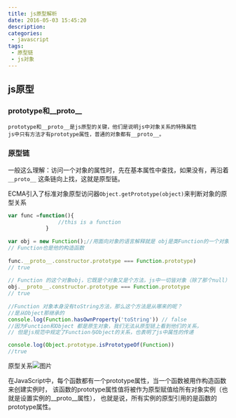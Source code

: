 ```yaml
---
title: js原型解析
date: 2016-05-03 15:45:20
description: 
categories:
 - javascript 
tags: 
 - 原型链
 - js对象
---
```


## js原型

### prototype和__proto__    
    
    prototype和__proto__是js原型的关键，他们是说明js中对象关系的特殊属性
    js中只有方法才有prototype属性，普通的对象都有__proto__。
    


### 原型链

   一般这么理解：访问一个对象的属性时，先在基本属性中查找，如果没有，再沿着 ` __proto__ `
   这条链向上找，这就是原型链。
   
   ECMA引入了标准对象原型访问器` Object.getPrototype(object) `来判断对象的原型关系
       
```js
var func =function(){
                //this is a function
            }
    
var obj = new Function();//用面向对象的语言解释就是 obj是类Function的一个对象，
// Function也是他的构造函数
    
func.__proto__.constructor.prototype === Function.prototype)
// true
    
// Function 的这个对象obj，它既是个对象又是个方法，js中一切皆对象（除了那个null）
obj.__proto__.constructor.prototype === Function.prototype
// true
    
//Function 对象本身没有toString方法，那么这个方法是从哪来的呢？
//是从Object那继承的
console.log(Function.hasOwnProperty('toString')) // false 
//因为Function和Object 都是原生对象，我们无法从原型链上看到他们的关系，
// 但是js规范中规定了Function与Object的关系，也表明了js中属性的传递

console.log(Object.prototype.isPrototypeOf(Function)) 
//true   


```

原型关系![图片]({{site.url}}/assets/images/prototype/1AE4DB0D-3A43-4616-8F48-F53C6268E12A.png)

    
   在JavaScript中，每个函数都有一个prototype属性，当一个函数被用作构造函数来创建实例时，
    该函数的prototype属性值将被作为原型赋值给所有对象实例（也就是设置实例的__proto__属性），
    也就是说，所有实例的原型引用的是函数的prototype属性。
   
   
   
### 